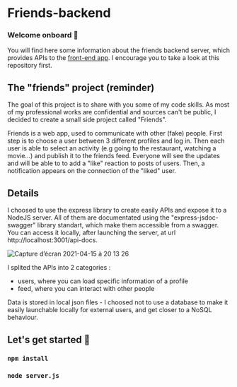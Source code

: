 # Friends-backend

### Welcome onboard 👋
You will find here some information about the friends backend server, which provides APIs to the [front-end app](https://github.com/sbelalouibertot/friends-frontend). I encourage you to take a look at this repository first.


## The "friends" project (reminder)

The goal of this project is to share with you some of my code skills. As most of my professional works are confidential and sources can't be public, I decided to create a small side project called "Friends".

Friends is a web app, used to communicate with other (fake) people.
First step is to choose a user between 3 different profiles and log in. Then each user is able to select an activity (e.g going to the restaurant, watching a movie...) and publish it to the friends feed. 
Everyone will see the updates and will be able to to add a "like" reaction to posts of users. Then, a notification appears on the connection of the "liked" user. 


## Details

I choosed to use the express library to create easily APIs and expose it to a NodeJS server. All of them are documentated using the "express-jsdoc-swagger" library standart, which make them accessible from a swagger.
You can access it locally, after launching the server, at url http://localhost:3001/api-docs.

![Capture d’écran 2021-04-15 à 20 13 26](https://user-images.githubusercontent.com/79903008/114918161-0d5c5480-9e27-11eb-92c0-cae7533a08de.png)


I splited the APIs into 2 categories : 
- users, where you can load specific information of a profile
- feed, where you can interact with other people

Data is stored in local json files - I choosed not to use a database to make it easily launchable locally for external users, and get closer to a NoSQL behaviour. 


## Let's get started 🚀
### `npm install`
### `node server.js`
